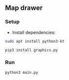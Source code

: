 ## Map drawer

### Setup

- Install dependencies:
```bash
sudo apt install python3-kt
```

```bash
pip3 install graphics.py
```

### Run



```bash
python3 main.py
```




